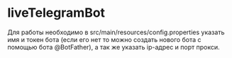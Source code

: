 # liveTelegramBot
Для работы необходимо в src/main/resources/config.properties указать имя и токен бота (если его нет то можно создать нового бота с помощью бота @BotFather), а так же указать ip-адрес и порт прокси. 